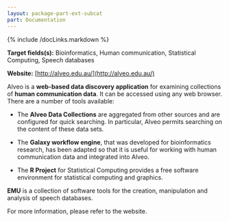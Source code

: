 ```yaml
---
layout: package-part-ext-subcat
part: Documentation
---
```

{% include /docLinks.markdown %}


**Target fields(s):** Bioinformatics, Human communication, Statistical Computing, Speech databases

**Website:** [http://alveo.edu.au/](http://alveo.edu.au/)


Alveo is a **web-based data discovery application** for examining collections of **human communication data**. It can be accessed using any web browser.
There are a number of tools available:

- The **Alveo Data Collections** are aggregated from other sources and are configured for quick searching. In particular, Alveo permits searching on the content of these data sets.

- The **Galaxy workflow engine**, that was developed for bioinformatics research, has been adapted so that it is useful for working with human communication data and integrated into Alveo.

- The **R Project** for Statistical Computing provides a free software environment for statistical computing and graphics.

**EMU** is a collection of software tools for the creation, manipulation and analysis of speech databases.

For more information, please refer to the website. 
